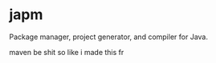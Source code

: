 # japm

Package manager, project generator, and compiler for Java.

maven be shit so like i made this fr
